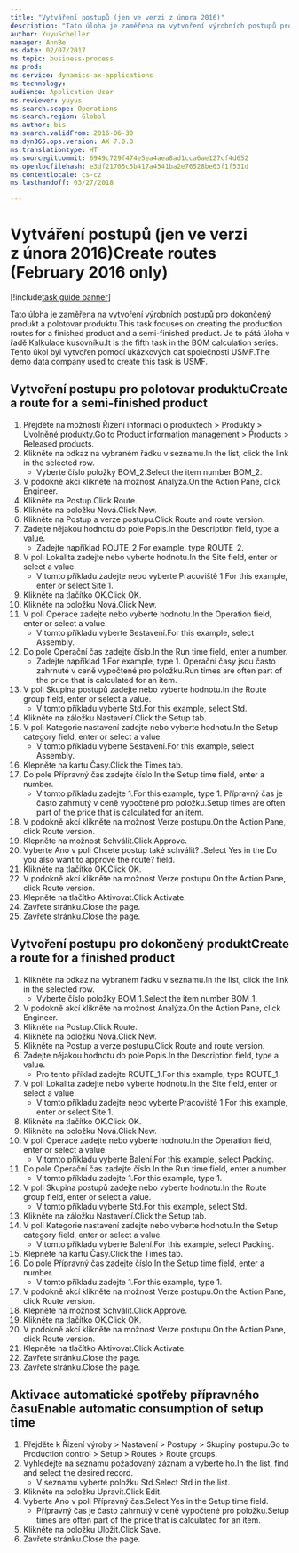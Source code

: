 ```yaml
--- 
title: "Vytváření postupů (jen ve verzi z února 2016)"
description: "Tato úloha je zaměřena na vytvoření výrobních postupů pro dokončený produkt a polotovar produktu."
author: YuyuScheller
manager: AnnBe
ms.date: 02/07/2017
ms.topic: business-process
ms.prod: 
ms.service: dynamics-ax-applications
ms.technology: 
audience: Application User
ms.reviewer: yuyus
ms.search.scope: Operations
ms.search.region: Global
ms.author: bis
ms.search.validFrom: 2016-06-30
ms.dyn365.ops.version: AX 7.0.0
ms.translationtype: HT
ms.sourcegitcommit: 6949c729f474e5ea4aea8ad1cca6ae127cf4d652
ms.openlocfilehash: e3df21705c5b417a4541ba2e76528be63f1f531d
ms.contentlocale: cs-cz
ms.lasthandoff: 03/27/2018

---
```

# <a name="create-routes-february-2016-only"></a><span data-ttu-id="ef06a-103">Vytváření postupů (jen ve verzi z února 2016)</span><span class="sxs-lookup"><span data-stu-id="ef06a-103">Create routes (February 2016 only)</span></span>

[!include[task guide banner](../../includes/task-guide-banner.md)]

<span data-ttu-id="ef06a-104">Tato úloha je zaměřena na vytvoření výrobních postupů pro dokončený produkt a polotovar produktu.</span><span class="sxs-lookup"><span data-stu-id="ef06a-104">This task focuses on creating the production routes for a finished product and a semi-finished product.</span></span> <span data-ttu-id="ef06a-105">Je to pátá úloha v řadě Kalkulace kusovníku.</span><span class="sxs-lookup"><span data-stu-id="ef06a-105">It is the fifth task in the BOM calculation series.</span></span> <span data-ttu-id="ef06a-106">Tento úkol byl vytvořen pomocí ukázkových dat společnosti USMF.</span><span class="sxs-lookup"><span data-stu-id="ef06a-106">The demo data company used to create this task is USMF.</span></span>


## <a name="create-a-route-for-a-semi-finished-product"></a><span data-ttu-id="ef06a-107">Vytvoření postupu pro polotovar produktu</span><span class="sxs-lookup"><span data-stu-id="ef06a-107">Create a route for a semi-finished product</span></span>
1. <span data-ttu-id="ef06a-108">Přejděte na možnosti Řízení informací o produktech > Produkty > Uvolněné produkty.</span><span class="sxs-lookup"><span data-stu-id="ef06a-108">Go to Product information management > Products > Released products.</span></span>
2. <span data-ttu-id="ef06a-109">Klikněte na odkaz na vybraném řádku v seznamu.</span><span class="sxs-lookup"><span data-stu-id="ef06a-109">In the list, click the link in the selected row.</span></span>
    * <span data-ttu-id="ef06a-110">Vyberte číslo položky BOM_2.</span><span class="sxs-lookup"><span data-stu-id="ef06a-110">Select the item number BOM_2.</span></span>  
3. <span data-ttu-id="ef06a-111">V podokně akcí klikněte na možnost Analýza.</span><span class="sxs-lookup"><span data-stu-id="ef06a-111">On the Action Pane, click Engineer.</span></span>
4. <span data-ttu-id="ef06a-112">Klikněte na Postup.</span><span class="sxs-lookup"><span data-stu-id="ef06a-112">Click Route.</span></span>
5. <span data-ttu-id="ef06a-113">Klikněte na položku Nová.</span><span class="sxs-lookup"><span data-stu-id="ef06a-113">Click New.</span></span>
6. <span data-ttu-id="ef06a-114">Klikněte na Postup a verze postupu.</span><span class="sxs-lookup"><span data-stu-id="ef06a-114">Click Route and route version.</span></span>
7. <span data-ttu-id="ef06a-115">Zadejte nějakou hodnotu do pole Popis.</span><span class="sxs-lookup"><span data-stu-id="ef06a-115">In the Description field, type a value.</span></span>
    * <span data-ttu-id="ef06a-116">Zadejte například ROUTE_2.</span><span class="sxs-lookup"><span data-stu-id="ef06a-116">For example, type ROUTE_2.</span></span>  
8. <span data-ttu-id="ef06a-117">V poli Lokalita zadejte nebo vyberte hodnotu.</span><span class="sxs-lookup"><span data-stu-id="ef06a-117">In the Site field, enter or select a value.</span></span>
    * <span data-ttu-id="ef06a-118">V tomto příkladu zadejte nebo vyberte Pracoviště 1.</span><span class="sxs-lookup"><span data-stu-id="ef06a-118">For this example, enter or select Site 1.</span></span>  
9. <span data-ttu-id="ef06a-119">Klikněte na tlačítko OK.</span><span class="sxs-lookup"><span data-stu-id="ef06a-119">Click OK.</span></span>
10. <span data-ttu-id="ef06a-120">Klikněte na položku Nová.</span><span class="sxs-lookup"><span data-stu-id="ef06a-120">Click New.</span></span>
11. <span data-ttu-id="ef06a-121">V poli Operace zadejte nebo vyberte hodnotu.</span><span class="sxs-lookup"><span data-stu-id="ef06a-121">In the Operation field, enter or select a value.</span></span>
    * <span data-ttu-id="ef06a-122">V tomto příkladu vyberte Sestavení.</span><span class="sxs-lookup"><span data-stu-id="ef06a-122">For this example, select Assembly.</span></span>  
12. <span data-ttu-id="ef06a-123">Do pole Operační čas zadejte číslo.</span><span class="sxs-lookup"><span data-stu-id="ef06a-123">In the Run time field, enter a number.</span></span>
    * <span data-ttu-id="ef06a-124">Zadejte například 1.</span><span class="sxs-lookup"><span data-stu-id="ef06a-124">For example, type 1.</span></span> <span data-ttu-id="ef06a-125">Operační časy jsou často zahrnuté v ceně vypočtené pro položku.</span><span class="sxs-lookup"><span data-stu-id="ef06a-125">Run times are often part of the price that is calculated for an item.</span></span>  
13. <span data-ttu-id="ef06a-126">V poli Skupina postupů zadejte nebo vyberte hodnotu.</span><span class="sxs-lookup"><span data-stu-id="ef06a-126">In the Route group field, enter or select a value.</span></span>
    * <span data-ttu-id="ef06a-127">V tomto příkladu vyberte Std.</span><span class="sxs-lookup"><span data-stu-id="ef06a-127">For this example, select Std.</span></span>  
14. <span data-ttu-id="ef06a-128">Klikněte na záložku Nastavení.</span><span class="sxs-lookup"><span data-stu-id="ef06a-128">Click the Setup tab.</span></span>
15. <span data-ttu-id="ef06a-129">V poli Kategorie nastavení zadejte nebo vyberte hodnotu.</span><span class="sxs-lookup"><span data-stu-id="ef06a-129">In the Setup category field, enter or select a value.</span></span>
    * <span data-ttu-id="ef06a-130">V tomto příkladu vyberte Sestavení.</span><span class="sxs-lookup"><span data-stu-id="ef06a-130">For this example, select Assembly.</span></span>  
16. <span data-ttu-id="ef06a-131">Klepněte na kartu Časy.</span><span class="sxs-lookup"><span data-stu-id="ef06a-131">Click the Times tab.</span></span>
17. <span data-ttu-id="ef06a-132">Do pole Přípravný čas zadejte číslo.</span><span class="sxs-lookup"><span data-stu-id="ef06a-132">In the Setup time field, enter a number.</span></span>
    * <span data-ttu-id="ef06a-133">V tomto příkladu zadejte 1.</span><span class="sxs-lookup"><span data-stu-id="ef06a-133">For this example, type 1.</span></span> <span data-ttu-id="ef06a-134">Přípravný čas je často zahrnutý v ceně vypočtené pro položku.</span><span class="sxs-lookup"><span data-stu-id="ef06a-134">Setup times are often part of the price that is calculated for an item.</span></span>  
18. <span data-ttu-id="ef06a-135">V podokně akcí klikněte na možnost Verze postupu.</span><span class="sxs-lookup"><span data-stu-id="ef06a-135">On the Action Pane, click Route version.</span></span>
19. <span data-ttu-id="ef06a-136">Klepněte na možnost Schválit.</span><span class="sxs-lookup"><span data-stu-id="ef06a-136">Click Approve.</span></span>
20. <span data-ttu-id="ef06a-137">Vyberte Ano v poli Chcete postup také schválit? .</span><span class="sxs-lookup"><span data-stu-id="ef06a-137">Select Yes in the Do you also want to approve the route? field.</span></span>
21. <span data-ttu-id="ef06a-138">Klikněte na tlačítko OK.</span><span class="sxs-lookup"><span data-stu-id="ef06a-138">Click OK.</span></span>
22. <span data-ttu-id="ef06a-139">V podokně akcí klikněte na možnost Verze postupu.</span><span class="sxs-lookup"><span data-stu-id="ef06a-139">On the Action Pane, click Route version.</span></span>
23. <span data-ttu-id="ef06a-140">Klepněte na tlačítko Aktivovat.</span><span class="sxs-lookup"><span data-stu-id="ef06a-140">Click Activate.</span></span>
24. <span data-ttu-id="ef06a-141">Zavřete stránku.</span><span class="sxs-lookup"><span data-stu-id="ef06a-141">Close the page.</span></span>
25. <span data-ttu-id="ef06a-142">Zavřete stránku.</span><span class="sxs-lookup"><span data-stu-id="ef06a-142">Close the page.</span></span>

## <a name="create-a-route-for-a-finished-product"></a><span data-ttu-id="ef06a-143">Vytvoření postupu pro dokončený produkt</span><span class="sxs-lookup"><span data-stu-id="ef06a-143">Create a route for a finished product</span></span>
1. <span data-ttu-id="ef06a-144">Klikněte na odkaz na vybraném řádku v seznamu.</span><span class="sxs-lookup"><span data-stu-id="ef06a-144">In the list, click the link in the selected row.</span></span>
    * <span data-ttu-id="ef06a-145">Vyberte číslo položky BOM_1.</span><span class="sxs-lookup"><span data-stu-id="ef06a-145">Select the item number BOM_1.</span></span>  
2. <span data-ttu-id="ef06a-146">V podokně akcí klikněte na možnost Analýza.</span><span class="sxs-lookup"><span data-stu-id="ef06a-146">On the Action Pane, click Engineer.</span></span>
3. <span data-ttu-id="ef06a-147">Klikněte na Postup.</span><span class="sxs-lookup"><span data-stu-id="ef06a-147">Click Route.</span></span>
4. <span data-ttu-id="ef06a-148">Klikněte na položku Nová.</span><span class="sxs-lookup"><span data-stu-id="ef06a-148">Click New.</span></span>
5. <span data-ttu-id="ef06a-149">Klikněte na Postup a verze postupu.</span><span class="sxs-lookup"><span data-stu-id="ef06a-149">Click Route and route version.</span></span>
6. <span data-ttu-id="ef06a-150">Zadejte nějakou hodnotu do pole Popis.</span><span class="sxs-lookup"><span data-stu-id="ef06a-150">In the Description field, type a value.</span></span>
    * <span data-ttu-id="ef06a-151">Pro tento příklad zadejte ROUTE_1.</span><span class="sxs-lookup"><span data-stu-id="ef06a-151">For this example, type ROUTE_1.</span></span>  
7. <span data-ttu-id="ef06a-152">V poli Lokalita zadejte nebo vyberte hodnotu.</span><span class="sxs-lookup"><span data-stu-id="ef06a-152">In the Site field, enter or select a value.</span></span>
    * <span data-ttu-id="ef06a-153">V tomto příkladu zadejte nebo vyberte Pracoviště 1.</span><span class="sxs-lookup"><span data-stu-id="ef06a-153">For this example, enter or select Site 1.</span></span>  
8. <span data-ttu-id="ef06a-154">Klikněte na tlačítko OK.</span><span class="sxs-lookup"><span data-stu-id="ef06a-154">Click OK.</span></span>
9. <span data-ttu-id="ef06a-155">Klikněte na položku Nová.</span><span class="sxs-lookup"><span data-stu-id="ef06a-155">Click New.</span></span>
10. <span data-ttu-id="ef06a-156">V poli Operace zadejte nebo vyberte hodnotu.</span><span class="sxs-lookup"><span data-stu-id="ef06a-156">In the Operation field, enter or select a value.</span></span>
    * <span data-ttu-id="ef06a-157">V tomto příkladu vyberte Balení.</span><span class="sxs-lookup"><span data-stu-id="ef06a-157">For this example, select Packing.</span></span>  
11. <span data-ttu-id="ef06a-158">Do pole Operační čas zadejte číslo.</span><span class="sxs-lookup"><span data-stu-id="ef06a-158">In the Run time field, enter a number.</span></span>
    * <span data-ttu-id="ef06a-159">V tomto příkladu zadejte 1.</span><span class="sxs-lookup"><span data-stu-id="ef06a-159">For this example, type 1.</span></span>  
12. <span data-ttu-id="ef06a-160">V poli Skupina postupů zadejte nebo vyberte hodnotu.</span><span class="sxs-lookup"><span data-stu-id="ef06a-160">In the Route group field, enter or select a value.</span></span>
    * <span data-ttu-id="ef06a-161">V tomto příkladu vyberte Std.</span><span class="sxs-lookup"><span data-stu-id="ef06a-161">For this example, select Std.</span></span>  
13. <span data-ttu-id="ef06a-162">Klikněte na záložku Nastavení.</span><span class="sxs-lookup"><span data-stu-id="ef06a-162">Click the Setup tab.</span></span>
14. <span data-ttu-id="ef06a-163">V poli Kategorie nastavení zadejte nebo vyberte hodnotu.</span><span class="sxs-lookup"><span data-stu-id="ef06a-163">In the Setup category field, enter or select a value.</span></span>
    * <span data-ttu-id="ef06a-164">V tomto příkladu vyberte Balení.</span><span class="sxs-lookup"><span data-stu-id="ef06a-164">For this example, select Packing.</span></span>  
15. <span data-ttu-id="ef06a-165">Klepněte na kartu Časy.</span><span class="sxs-lookup"><span data-stu-id="ef06a-165">Click the Times tab.</span></span>
16. <span data-ttu-id="ef06a-166">Do pole Přípravný čas zadejte číslo.</span><span class="sxs-lookup"><span data-stu-id="ef06a-166">In the Setup time field, enter a number.</span></span>
    * <span data-ttu-id="ef06a-167">V tomto příkladu zadejte 1.</span><span class="sxs-lookup"><span data-stu-id="ef06a-167">For this example, type 1.</span></span>  
17. <span data-ttu-id="ef06a-168">V podokně akcí klikněte na možnost Verze postupu.</span><span class="sxs-lookup"><span data-stu-id="ef06a-168">On the Action Pane, click Route version.</span></span>
18. <span data-ttu-id="ef06a-169">Klepněte na možnost Schválit.</span><span class="sxs-lookup"><span data-stu-id="ef06a-169">Click Approve.</span></span>
19. <span data-ttu-id="ef06a-170">Klikněte na tlačítko OK.</span><span class="sxs-lookup"><span data-stu-id="ef06a-170">Click OK.</span></span>
20. <span data-ttu-id="ef06a-171">V podokně akcí klikněte na možnost Verze postupu.</span><span class="sxs-lookup"><span data-stu-id="ef06a-171">On the Action Pane, click Route version.</span></span>
21. <span data-ttu-id="ef06a-172">Klepněte na tlačítko Aktivovat.</span><span class="sxs-lookup"><span data-stu-id="ef06a-172">Click Activate.</span></span>
22. <span data-ttu-id="ef06a-173">Zavřete stránku.</span><span class="sxs-lookup"><span data-stu-id="ef06a-173">Close the page.</span></span>
23. <span data-ttu-id="ef06a-174">Zavřete stránku.</span><span class="sxs-lookup"><span data-stu-id="ef06a-174">Close the page.</span></span>

## <a name="enable-automatic-consumption-of-setup-time"></a><span data-ttu-id="ef06a-175">Aktivace automatické spotřeby přípravného času</span><span class="sxs-lookup"><span data-stu-id="ef06a-175">Enable automatic consumption of setup time</span></span>
1. <span data-ttu-id="ef06a-176">Přejděte k Řízení výroby > Nastavení > Postupy > Skupiny postupu.</span><span class="sxs-lookup"><span data-stu-id="ef06a-176">Go to Production control > Setup > Routes > Route groups.</span></span>
2. <span data-ttu-id="ef06a-177">Vyhledejte na seznamu požadovaný záznam a vyberte ho.</span><span class="sxs-lookup"><span data-stu-id="ef06a-177">In the list, find and select the desired record.</span></span>
    * <span data-ttu-id="ef06a-178">V seznamu vyberte položku Std.</span><span class="sxs-lookup"><span data-stu-id="ef06a-178">Select Std in the list.</span></span>  
3. <span data-ttu-id="ef06a-179">Klikněte na položku Upravit.</span><span class="sxs-lookup"><span data-stu-id="ef06a-179">Click Edit.</span></span>
4. <span data-ttu-id="ef06a-180">Vyberte Ano v poli Přípravný čas.</span><span class="sxs-lookup"><span data-stu-id="ef06a-180">Select Yes in the Setup time field.</span></span>
    * <span data-ttu-id="ef06a-181">Přípravný čas je často zahrnutý v ceně vypočtené pro položku.</span><span class="sxs-lookup"><span data-stu-id="ef06a-181">Setup times are often part of the price that is calculated for an item.</span></span>  
5. <span data-ttu-id="ef06a-182">Klikněte na položku Uložit.</span><span class="sxs-lookup"><span data-stu-id="ef06a-182">Click Save.</span></span>
6. <span data-ttu-id="ef06a-183">Zavřete stránku.</span><span class="sxs-lookup"><span data-stu-id="ef06a-183">Close the page.</span></span>


